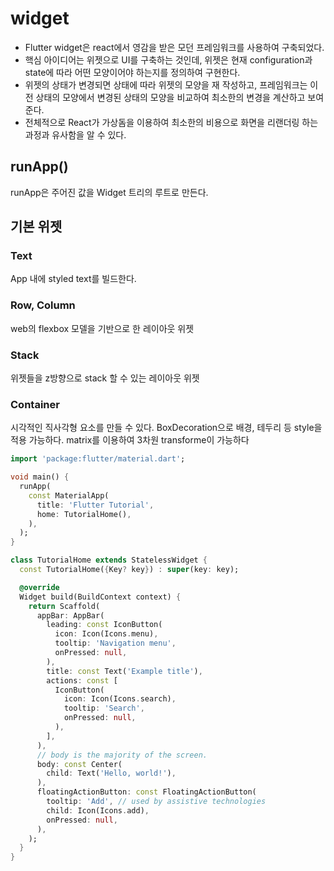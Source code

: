# widget

- Flutter widget은 react에서 영감을 받은 모던 프레임워크를 사용하여 구축되었다.
- 핵심 아이디어는 위젯으로 UI를 구축하는 것인데, 위젯은 현재 configuration과 state에 따라 어떤 모양이어야 하는지를 정의하여 구현한다.
- 위젯의 상태가 변경되면 상태에 따라 위젯의 모양을 재 작성하고, 프레임워크는 이전 상태의 모양에서 변경된 상태의 모양을 비교하여 최소한의 변경을 계산하고 보여준다.
- 전체적으로 React가 가상돔을 이용하여 최소한의 비용으로 화면을 리랜더링 하는 과정과 유사함을 알 수 있다.

## runApp()

runApp은 주어진 값을 Widget 트리의 루트로 만든다.

## 기본 위젯

### Text

App 내에 styled text를 빌드한다.

### Row, Column

web의 flexbox 모델을 기반으로 한 레이아웃 위젯

### Stack

위젯들을 z방향으로 stack 할 수 있는 레이아웃 위젯

### Container

시각적인 직사각형 요소를 만들 수 있다.
BoxDecoration으로 배경, 테두리 등 style을 적용 가능하다.
matrix를 이용하여 3차원 transforme이 가능하다

```Dart
import 'package:flutter/material.dart';

void main() {
  runApp(
    const MaterialApp(
      title: 'Flutter Tutorial',
      home: TutorialHome(),
    ),
  );
}

class TutorialHome extends StatelessWidget {
  const TutorialHome({Key? key}) : super(key: key);

  @override
  Widget build(BuildContext context) {
    return Scaffold(
      appBar: AppBar(
        leading: const IconButton(
          icon: Icon(Icons.menu),
          tooltip: 'Navigation menu',
          onPressed: null,
        ),
        title: const Text('Example title'),
        actions: const [
          IconButton(
            icon: Icon(Icons.search),
            tooltip: 'Search',
            onPressed: null,
          ),
        ],
      ),
      // body is the majority of the screen.
      body: const Center(
        child: Text('Hello, world!'),
      ),
      floatingActionButton: const FloatingActionButton(
        tooltip: 'Add', // used by assistive technologies
        child: Icon(Icons.add),
        onPressed: null,
      ),
    );
  }
}
```
